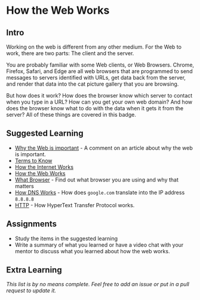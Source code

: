 # How the Web Works

## Intro

Working on the web is different from any other medium. For the Web to work, there are two parts: The client and the server. 

You are probably familiar with some Web clients, or Web Browsers. Chrome, Firefox, Safari, and Edge are all web browsers that are programmed to send messages to servers identified with URLs, get data back from the server, and render that data into the cat picture gallery that you are browsing.

But how does it work? How does the browser know which server to contact when you type in a URL? How can you get your own web domain? And how does the browser know what to do with the data when it gets it from the server? All of these things are covered in this badge.

## Suggested Learning

- [Why the Web is important](https://news.ycombinator.com/item?id=11639619) - A comment on an article about why the web is important.
- [Terms to Know](http://www.vikingcodeschool.com/web-development-basics/terms-to-know)
- [How the Internet Works](https://developer.mozilla.org/en-US/docs/Learn/Common_questions/How_does_the_Internet_work#Summary)
- [How the Web Works](https://developer.mozilla.org/en-US/docs/Learn/Getting_started_with_the_web/How_the_Web_works)
- [What Browser](https://whatbrowser.org) - Find out what browser you are using and why that matters
- [How DNS Works](https://howdns.works) - How does `google.com` translate into the IP address `8.8.8.8`
- [HTTP](https://code.tutsplus.com/tutorials/http-the-protocol-every-web-developer-must-know-part-1--net-31177) - How HyperText Transfer Protocol works.

## Assignments

- Study the items in the suggested learning
- Write a summary of what you learned or have a video chat with your mentor to discuss what you learned about how the web works.

## Extra Learning

*This list is by no means complete. Feel free to add an issue or put in a pull request to update it.*
